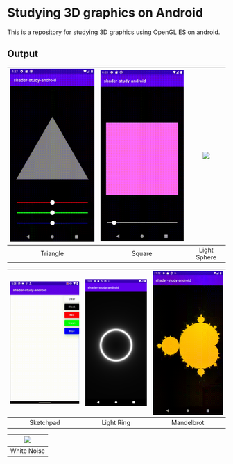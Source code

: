 # Studying 3D graphics on Android
This is a repository for studying 3D graphics using OpenGL ES on android.

## Output
|<img src="https://github.com/Komeyama/shader-study-android/blob/main/art/triangle.gif" width="230">|<img src="https://github.com/Komeyama/shader-study-android/blob/main/art/square.gif" width="230">|<img src="https://github.com/Komeyama/shader-study-android/blob/main/art/light_sphere.gif" width="230">|
|:---:|:---:|:---:|
|Triangle|Square|Light Sphere|

|<img src="https://github.com/Komeyama/shader-study-android/blob/main/art/sketchpad.gif" width="230">|<img src="https://github.com/Komeyama/shader-study-android/blob/main/art/light_ring.png" width="230">|<img src="https://github.com/Komeyama/shader-study-android/blob/main/art/mandelbrot.gif" width="230">|
|:---:|:---:|:---:|
|Sketchpad|Light Ring|Mandelbrot|

|<img src="https://github.com/Komeyama/shader-study-android/blob/main/art/white_noise.gif" width="230">|
|:---:|
|White Noise|
